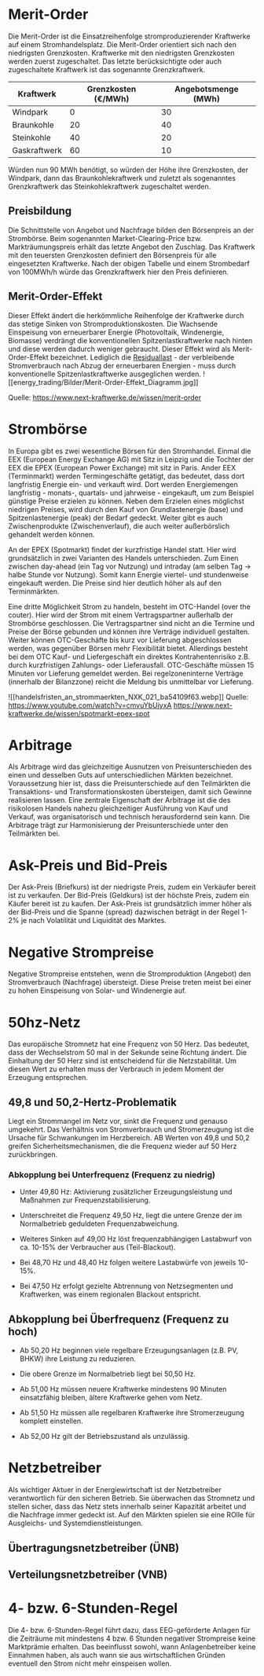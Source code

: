 
# **Merit-Order**

Die Merit-Order ist die Einsatzreihenfolge stromproduzierender Kraftwerke auf einem Stromhandelsplatz. Die Merit-Order orientiert sich nach den niedrigsten Grenzkosten. 
Kraftwerke mit den niedrigsten Grenzkosten werden zuerst zugeschaltet. Das letzte berücksichtigte oder auch zugeschaltete Kraftwerk ist das sogenannte Grenzkraftwerk.

| Kraftwerk    | Grenzkosten (€/MWh) | Angebotsmenge (MWh) |
| ------------ | ------------------- | ------------------- |
| Windpark     | 0                   | 30                  |
| Braunkohle   | 20                  | 40                  |
| Steinkohle   | 40                  | 20                  |
| Gaskraftwerk | 60                  | 10                  |
Würden nun 90 MWh benötigt, so würden der Höhe ihre Grenzkosten, der Windpark, dann das Braunkohlekraftwerk und zuletzt als sogenanntes Grenzkraftwerk das Steinkohlekraftwerk zugeschaltet werden.  
## **Preisbildung**

Die Schnittstelle von Angebot und Nachfrage bilden den Börsenpreis an der Strombörse. Beim sogenannten Market-Clearing-Price bzw. Markträumungspreis erhält das letzte Angebot den Zuschlag. Das Kraftwerk mit den teuersten Grenzkosten definiert den Börsenpreis für alle eingesetzten Kraftwerke. Nach der obigen Tabelle und einem Strombedarf von 100MWh/h würde das Grenzkraftwerk hier den Preis definieren. 
## **Merit-Order-Effekt**

Dieser Effekt ändert die herkömmliche Reihenfolge der Kraftwerke durch das stetige Sinken von Stromproduktionskosten. Die Wachsende Einspeisung von erneuerbarer Energie (Photovoltaik, Windenergie, Biomasse) verdrängt die konventionellen Spitzenlastkraftwerke nach hinten und diese werden dadurch weniger gebraucht. Dieser Effekt wird als Merit-Order-Effekt bezeichnet. 
Lediglich die [Residuallast](C:\Users\bedla\Documents\Ausbildung_Informatik\1_Praktikum\Praktikum_Daten-_und_Prozessanalyse\energy_trading\Energiewirtschaft_Wörterbuch.md) - der verbleibende Stromverbrauch nach Abzug der erneuerbaren Energien - muss durch konventionelle Spitzenlastkraftwerke ausgeglichen werden.
![[energy_trading/Bilder/Merit-Order-Effekt_Diagramm.jpg]] 

Quelle: https://www.next-kraftwerke.de/wissen/merit-order
# **Strombörse**

In Europa gibt es zwei wesentliche Börsen für den Stromhandel. Einmal die EEX (European Energy Exchange AG) mit Sitz in Leipzig und die Tochter der EEX die EPEX (European Power Exchange) mit sitz in Paris. 
Ander EEX (Terminmarkt) werden Termingeschäfte getätigt, das bedeutet, dass dort langfristig Energie ein- und verkauft wird. Dort werden Energiemengen langfristig - monats-, quartals- und jahrweise - eingekauft, um zum Beispiel günstige Preise erzielen zu können. Neben dem Erzielen eines möglichst niedrigen Preises, wird durch den Kauf von Grundlastenergie (base) und Spitzenlastenergie (peak) der Bedarf gedeckt. Weiter gibt es auch Zwischenprodukte (Zwischenverlauf), die auch weiter außerbörslich gehandelt werden können.

An der EPEX (Spotmarkt) findet der kurzfristige Handel statt. Hier wird grundsätzlich in zwei Varianten des Handels unterschieden. Zum Einen zwischen day-ahead (ein Tag vor Nutzung) und intraday (am selben Tag -> halbe Stunde vor Nutzung). Somit kann Energie viertel- und stundenweise eingekauft werden. Die Preise sind hier deutlich höher als auf den Terminmärkten. 

Eine dritte Möglichkeit Strom zu handeln, besteht im OTC-Handel (over the couter). Hier wird der Strom mit einem Vertragspartner außerhalb der Strombörse geschlossen. Die Vertragspartner sind nicht an die Termine und Preise der Börse gebunden und können ihre Verträge individuell gestalten. Weiter können OTC-Geschäfte bis kurz vor Lieferung abgeschlossen werden, was gegenüber Börsen mehr Flexibilität bietet. Allerdings besteht bei dem OTC Kauf- und Liefergeschäft ein direktes Kontrahentenrisiko z.B. durch kurzfristigen Zahlungs- oder Lieferausfall.
OTC-Geschäfte müssen 15 Minuten vor Lieferung gemeldet werden. Bei regelzoneninterne Verträge (innerhalb der Bilanzzone) reicht die Meldung bis unmittelbar vor Lieferung.


![[handelsfristen_an_strommaerkten_NXK_021_ba54109f63.webp]]
Quelle:     https://www.youtube.com/watch?v=cmvuYbUjyxA 
	    https://www.next-kraftwerke.de/wissen/spotmarkt-epex-spot

# Arbitrage

Als Arbitrage wird das gleichzeitige Ausnutzen von Preisunterschieden des einen und desselben Guts auf unterschiedlichen Märkten bezeichnet. Voraussetzung hier ist, dass die Preisunterschiede auf den Teilmärkten die Transaktions- und Transformationskosten übersteigen, damit sich Gewinne realisieren lassen. Eine zentrale Eigenschaft der Arbitrage ist die des risikolosen Handels nahezu gleichzeitiger Ausführung von Kauf und Verkauf, was organisatorisch und technisch herausfordernd sein kann. Die Arbitrage trägt zur Harmonisierung der Preisunterschiede unter den Teilmärkten bei.

# Ask-Preis und Bid-Preis

Der Ask-Preis (Briefkurs) ist der niedrigste Preis, zudem ein Verkäufer bereit ist zu verkaufen. Der Bid-Preis (Geldkurs) ist der höchste Preis, zudem ein Käufer bereit ist zu kaufen.
Der Ask-Preis ist grundsätzlich immer höher als der Bid-Preis und die Spanne (spread) dazwischen beträgt in der Regel 1-2% je nach Volatilität und Liquidität des Marktes.

# Negative Strompreise

Negative Strompreise entstehen, wenn die Stromproduktion (Angebot) den Stromverbrauch (Nachfrage) übersteigt. Diese Preise treten meist bei einer zu hohen Einspeisung von Solar- und Windenergie auf. 

# 50hz-Netz

Das europäische Stromnetz hat eine Frequenz von 50 Herz. Das bedeutet, dass der Wechselstrom 50 mal in der Sekunde seine Richtung ändert. Die Einhaltung der 50 Herz sind ist entscheidend für die Netzstabilität. Um diesen Wert zu erhalten muss der Verbrauch in jedem Moment der Erzeugung entsprechen. 

## 49,8 und 50,2-Hertz-Problematik

Liegt ein Strommangel im Netz vor, sinkt die Frequenz und genauso umgekehrt. Das Verhältnis von Stromverbrauch und Stromerzeugung ist die Ursache für Schwankungen im Herzbereich. AB Werten von 49,8 und 50,2 greifen Sicherheitsmechanismen, die die Frequenz wieder auf 50 Herz zurückbringen.

### Abkopplung bei Unterfrequenz (Frequenz zu niedrig)

- Unter 49,80 Hz: Aktivierung zusätzlicher Erzeugungsleistung und Maßnahmen zur Frequenzstabilisierung.
    
- Unterschreitet die Frequenz 49,50 Hz, liegt die untere Grenze der im Normalbetrieb geduldeten Frequenzabweichung.
    
- Weiteres Sinken auf 49,00 Hz löst frequenzabhängigen Lastabwurf von ca. 10-15% der Verbraucher aus (Teil-Blackout).
    
- Bei 48,70 Hz und 48,40 Hz folgen weitere Lastabwürfe von jeweils 10-15%.
    
- Bei 47,50 Hz erfolgt gezielte Abtrennung von Netzsegmenten und Kraftwerken, was einem regionalen Blackout entspricht.
    

## Abkopplung bei Überfrequenz (Frequenz zu hoch)

- Ab 50,20 Hz beginnen viele regelbare Erzeugungsanlagen (z.B. PV, BHKW) ihre Leistung zu reduzieren.
    
- Die obere Grenze im Normalbetrieb liegt bei 50,50 Hz.
    
- Ab 51,00 Hz müssen neuere Kraftwerke mindestens 90 Minuten einsatzfähig bleiben, ältere Kraftwerke gehen vom Netz.
    
- Ab 51,50 Hz müssen alle regelbaren Kraftwerke ihre Stromerzeugung komplett einstellen.
    
- Ab 52,00 Hz gilt der Betriebszustand als unzulässig.

# Netzbetreiber

Als wichtiger Aktuer in der Energiewirtschaft ist der Netzbetreiber verantwortlich für den sicheren Betrieb. Sie überwachen das Stromnetz und stellen sicher, dass das Netz stets innerhalb seiner Kapazität arbeitet und die Nachfrage immer gedeckt ist. Auf den Märkten spielen sie eine ROlle für Ausgleichs- und Systemdienstleistungen.
## Übertragungsnetzbetreiber (ÜNB)


## Verteilungsnetzbetreiber (VNB)


# 4- bzw. 6-Stunden-Regel

Die 4- bzw. 6-Stunden-Regel führt dazu, dass EEG-geförderte Anlagen für die Zeiträume mit mindestens 4 bzw. 6 Stunden negativer Strompreise keine Marktprämie erhalten. Das beeinflusst sowohl, wann Anlagenbetreiber keine Einnahmen haben, als auch wann sie aus wirtschaftlichen Gründen eventuell den Strom nicht mehr einspeisen wollen.